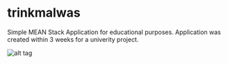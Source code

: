 # trinkmalwas

Simple MEAN Stack Application for educational purposes.
Application was created within 3 weeks for a univerity project.

![alt tag](http://i.imgur.com/vh48opm.png)
